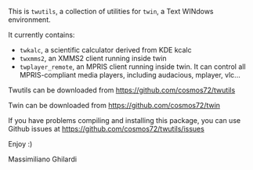 
This is `twutils`, a collection of utilities for `twin`,
a Text WINdows environment.

It currently contains:
* `twkalc`, a scientific calculator derived from KDE kcalc
* `twxmms2`, an XMMS2 client running inside twin
* `twplayer_remote`, an MPRIS client running inside twin.
  It can control all MPRIS-compliant media players, including audacious, mplayer, vlc...

Twutils can be downloaded from https://github.com/cosmos72/twutils

Twin    can be downloaded from https://github.com/cosmos72/twin

If you have problems compiling and installing this package,
you can use Github issues at https://github.com/cosmos72/twutils/issues

Enjoy :)

Massimiliano Ghilardi
